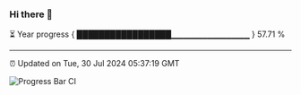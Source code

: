 ### Hi there 👋

⏳ Year progress { █████████████████▁▁▁▁▁▁▁▁▁▁▁▁▁ } 57.71 %

---

⏰ Updated on Tue, 30 Jul 2024 05:37:19 GMT

![Progress Bar CI](https://github.com/IshwaranRudhara/GIT-ACTION/workflows/Progress%20Bar%20CI/badge.svg)
